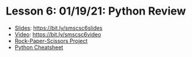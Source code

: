 # Lesson 6: 01/19/21: Python Review
* [Slides](https://bit.ly/smscsc6slides): https://bit.ly/smscsc6slides  
* [Video](https://bit.ly/smscsc6video):  https://bit.ly/smscsc6video
* [Rock-Paper-Scissors Project](Rock_paper_scissors.py)
* [Python Cheatsheet](https://whscompsciclub.github.io/posts/python/)
